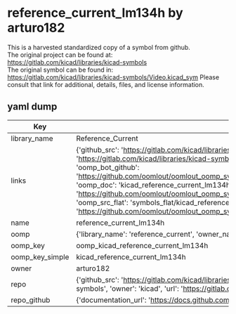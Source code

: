 # reference_current_lm134h by arturo182  
This is a harvested standardized copy of a symbol from github.  
The original project can be found at:  
https://gitlab.com/kicad/libraries/kicad-symbols  
The original symbol can be found in:
https://gitlab.com/kicad/libraries/kicad-symbols/Video.kicad_sym
Please consult that link for additional, details, files, and license information.  
## yaml dump  
| Key | Value |  
| --- | --- |  
| library_name | Reference_Current |  
| links | {'github_src': 'https://gitlab.com/kicad/libraries/kicad-symbols/Video.kicad_sym', 'github_src_repo': 'https://gitlab.com/kicad/libraries/kicad-symbols', 'oomp_bot': 'kicad_reference_current_lm134h/working', 'oomp_bot_github': 'https://github.com/oomlout/oomlout_oomp_symbol_bot/tree/main/kicad_reference_current_lm134h/working', 'oomp_doc': 'kicad_reference_current_lm134h/working', 'oomp_doc_github': 'https://github.com/oomlout/oomlout_oomp_symbol_doc/tree/main/kicad_reference_current_lm134h/working', 'oomp_src_flat': 'symbols_flat/kicad_reference_current_lm134h/working', 'oomp_src_flat_github': 'https://github.com/oomlout/oomlout_oomp_symbol_src/tree/main/kicad_reference_current_lm134h/working'} |  
| name | reference_current_lm134h |  
| oomp | {'library_name': 'reference_current', 'owner_name': 'kicad', 'symbol_name': 'reference_current_lm134h'} |  
| oomp_key | oomp_kicad_reference_current_lm134h |  
| oomp_key_simple | kicad_reference_current_lm134h |  
| owner | arturo182 |  
| repo | {'github_src': 'https://gitlab.com/kicad/libraries/kicad-symbols/Video.kicad_sym', 'name': 'libraries/kicad-symbols', 'owner': 'kicad', 'url': 'https://gitlab.com/kicad/libraries/kicad-symbols'} |  
| repo_github | {'documentation_url': 'https://docs.github.com/rest/repos/repos#get-a-repository', 'message': 'Not Found'} |  

